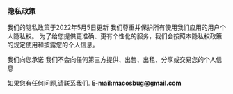 ### 隐私政策

我们的隐私政策于2022年5月5日更新
我们尊重并保护所有使用我们应用的用户个人隐私权。
为了给您提供更准确、更有个性化的服务，我们会按照本隐私权政策的规定使用和披露您的个人信息。

我们向您承诺
我们不会向任何第三方提供、出售、出租、分享或交易您的个人信息

如果您有任何问题,请联系我们. 
__E-mail:macosbug@gmail.com__

